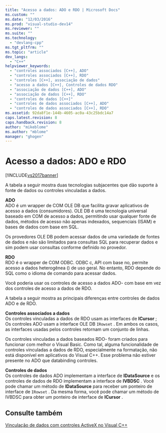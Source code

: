 ```yaml
---
title: "Acesso a dados: ADO e RDO | Microsoft Docs"
ms.custom: ""
ms.date: "12/03/2016"
ms.prod: "visual-studio-dev14"
ms.reviewer: ""
ms.suite: ""
ms.technology: 
  - "devlang-cpp"
ms.tgt_pltfrm: ""
ms.topic: "article"
dev_langs: 
  - "C++"
helpviewer_keywords: 
  - "controles associados [C++], ADO"
  - "controles associados [C++], RDO"
  - "controles [C++], associação de dados"
  - "acesso a dados [C++], Controles de dados RDO"
  - "associação de dados [C++], ADO"
  - "associação de dados [C++], RDO"
  - "controles de dados [C++]"
  - "controles de dados associados [C++], ADO"
  - "controles de dados associados [C++], RDO"
ms.assetid: 92da8f1e-144b-4605-ac0a-43c25bdc14a7
caps.latest.revision: 8
caps.handback.revision: 8
author: "mikeblome"
ms.author: "mblome"
manager: "ghogen"
---
```

# Acesso a dados: ADO e RDO
[!INCLUDE[vs2017banner](../../assembler/inline/includes/vs2017banner.md)]

A tabela a seguir mostra duas tecnologias subjacentes que dão suporte à fonte de dados ou controles vinculadas a dados.  
  
 **ADO**  
 ADO é um wrapper de COM OLE DB que facilita gravar aplicativos de acesso a dados \(consumidores\).  OLE DB é uma tecnologia universal baseado em COM de acesso a dados, permitindo usar qualquer fonte de dados, métodos de acesso não apenas indexados, sequenciais \(ISAM\) e bases de dados com base em SQL.  
  
 Os provedores OLE DB podem acessar dados de uma variedade de fontes de dados e não são limitados para consultas SQL para recuperar dados e sim podem usar consultas conforme definido no provedor.  
  
 **RDO**  
 RDO é o wrapper de COM ODBC.  ODBC c, API com base no, permite acesso a dados heterogênea \(\) de uso geral.  No entanto, RDO depende do SQL como o idioma de comando para acessar dados.  
  
 Você poderia usar os controles de acesso a dados ADO\- com base em vez dos controles de acesso a dados de RDO.  
  
 A tabela a seguir mostra as principais diferenças entre controles de dados ADO e de RDO.  
  
 **Controles associados a dados**  
 Os controles vinculadas a dados de RDO usam as interfaces de **ICursor** ; Os controles ADO usam a interface OLE DB `IRowset` .  Em ambos os casos, as interfaces usadas pelos controles retornam um conjunto de linhas.  
  
 Os controles vinculadas a dados baseados RDO\- foram criados para funcionar com melhor o Visual Basic.  Como tal, alguma funcionalidade de controles vinculadas a dados de RDO, especialmente na formatação, não está disponível em aplicativos do Visual C\+\+.  Esse problema não estiver presente no ADO que databinding controles.  
  
 **Controles de dados**  
 Os controles de dados ADO implementam a interface de **IDataSource** e os controles de dados de RDO implementam a interface de **IVBDSC** .  Você pode chamar um método de **IDataSource** para receber um ponteiro de interface de `IRowset` .  Da mesma forma, você pode chamar um método de IVBDSC para obter um ponteiro de interface de **ICursor** .  
  
## Consulte também  
 [Vinculação de dados com controles ActiveX no Visual C\+\+](../../data/ado-rdo/databinding-with-activex-controls-in-visual-cpp.md)